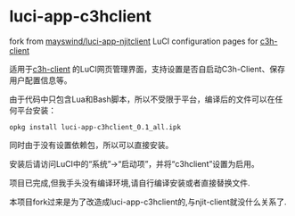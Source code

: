 luci-app-c3hclient
===================

fork from [mayswind/luci-app-njitclient](https://github.com/mayswind/luci-app-njitclient)
LuCI configuration pages for [c3h-client](https://github.com/Trim21/c3h_client)

适用于[c3h-client](https://github.com/Trim21/c3h_client) 的LuCI网页管理界面，支持设置是否自启动C3h-Client、保存用户配置信息等。


由于代码中只包含Lua和Bash脚本，所以不受限于平台，编译后的文件可以在任何平台安装：

```
opkg install luci-app-c3hclient_0.1_all.ipk
```

同时由于没有设置依赖包，所以可以直接安装。

安装后请访问LuCI中的“系统”->“启动项”，并将“c3hclient”设置为启用。

项目已完成,但我手头没有编译环境,请自行编译安装或者直接替换文件.

本项目fork过来是为了改造成luci-app-c3hclient的,与njit-client就没什么关系了.
